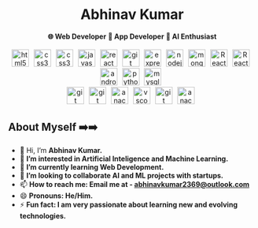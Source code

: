 <div>
    <h1 align="center">Abhinav Kumar</h1>
</div>


<div align="center">
    <b>🌐 Web Developer</b> 
    <b>📱 App Developer</b>
    <b>🤖 AI Enthusiast</b>
</div>

<br/>

<div align="center">
    <img src="https://skillicons.dev/icons?i=html" height="35" alt="html5 logo"  />
    <img width="2" />
    <img src="https://skillicons.dev/icons?i=css" height="35" alt="css3 logo"  />
    <img width="2" />
    <img src="https://skillicons.dev/icons?i=tailwindcss" height="35" alt="css3 logo"  />
    <img width="2" />
    <img src="https://skillicons.dev/icons?i=js" height="35" alt="javascript logo"  />
    <img width="2" />
    <img src="https://skillicons.dev/icons?i=react" height="35" alt="react logo"  />
    <img width="2" />
    <img src="https://skillicons.dev/icons?i=vite" height="35" alt="git logo"  />
    <img width="2" />
    <img src="https://skillicons.dev/icons?i=express" height="35" alt="express logo"  />
    <img width="2" />
    <img src="https://skillicons.dev/icons?i=nodejs" height="35" alt="nodejs logo"  />
    <img width="2" />
    <img src="https://skillicons.dev/icons?i=mongodb" height="35" alt="mongodb logo"  />
    <img width="2" />
    <img src="https://skillicons.dev/icons?i=aws" height="35" alt="React Native logo" />
    <img width="2" />
    <img src="https://is1-ssl.mzstatic.com/image/thumb/Purple221/v4/93/00/f6/9300f6bd-37d4-fee9-b417-c941629555eb/AppIcon-0-0-1x_U007emarketing-0-8-0-85-220.png/246x0w.webp" height="35" alt="React Native logo" />
    <img width="2" />
    <img src="https://skillicons.dev/icons?i=androidstudio" height="35" alt="androidstudio logo"  />
    <img width="2" />
    <img src="https://skillicons.dev/icons?i=py" height="35" alt="python logo"  />
    <img width="2" />
    <img src="https://skillicons.dev/icons?i=mysql" height="35" alt="mysql logo"  />
    <img width="2" />
</div>


<div align="center">
    <img src="https://skillicons.dev/icons?i=cpp" height="35" alt="git logo"  />
    <img width="2" />
    <img src="https://skillicons.dev/icons?i=git" height="35" alt="git logo"  />
    <img width="2" />
    <img src="https://skillicons.dev/icons?i=linux" height="35" alt="anaconda logo"  />
    <img width="2" />
    <img src="https://skillicons.dev/icons?i=vscode" height="35" alt="vscode logo"  />
    <img width="2" />
    <img src="https://skillicons.dev/icons?i=visualstudio" height="35" alt="git logo"  />
    <img width="2" />
    <img src="https://cdn.jsdelivr.net/gh/devicons/devicon/icons/anaconda/anaconda-original.svg" height="35" alt="anaconda logo"  />
    <img width="2" />
</div>

## About Myself ➡️➡️
- 👋 Hi, I’m **Abhinav Kumar.**
- 👀 **I’m interested in Artificial Inteligence and Machine Learning.**
- 🌱 **I’m currently learning Web Development.**
- 💞️ **I’m looking to collaborate AI and ML projects with startups.**
- 📫 **How to reach me: Email me at - abhinavkumar2369@outlook.com**
- 😄 **Pronouns: He/Him.**
- ⚡ **Fun fact: I am very passionate about learning new and evolving technologies.**
